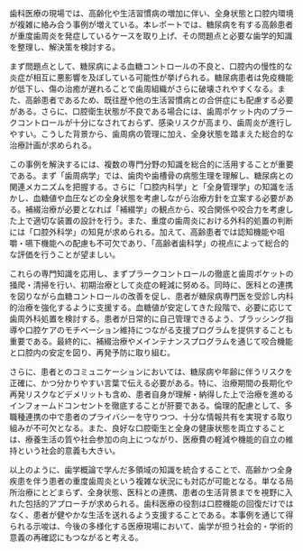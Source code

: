 歯科医療の現場では、高齢化や生活習慣病の増加に伴い、全身状態と口腔内環境が複雑に絡み合う事例が増えている。本レポートでは、糖尿病を有する高齢患者が重度歯周炎を発症しているケースを取り上げ、その問題点と必要な歯学的知識を整理し、解決策を検討する。

まず問題点として、糖尿病による血糖コントロールの不良と、口腔内の慢性的な炎症が相互に悪影響を及ぼしている可能性が挙げられる。糖尿病患者は免疫機能が低下し、傷の治癒が遅れることで歯周組織がさらに破壊されやすくなる。また、高齢患者であるため、既往歴や他の生活習慣病との合併症にも配慮する必要がある。さらに、口腔衛生状態が不良である場合には、歯周ポケット内のプラークコントロールが十分になされておらず、感染リスクが高まり、歯周炎が進行しやすい。こうした背景から、歯周病の管理に加え、全身状態を踏まえた総合的な治療計画が求められる。

この事例を解決するには、複数の専門分野の知識を総合的に活用することが重要である。まず「歯周病学」では、歯肉や歯槽骨の病態生理を理解し、糖尿病との関連メカニズムを把握する。さらに「口腔内科学」と「全身管理学」の知識を活かし、血糖値や血圧などの全身状態を考慮しながら治療方針を立案する必要がある。補綴治療が必要となれば「補綴学」の観点から、咬合関係や咬合力を考慮した上で適切な装置の設計を行う。また、重度の歯周炎における外科的処置の判断には「口腔外科学」の知見が求められる。加えて、高齢患者では認知機能や咀嚼・嚥下機能への配慮も不可欠であり、「高齢者歯科学」の視点によって総合的な評価を行うことが望ましい。

これらの専門知識を応用し、まずプラークコントロールの徹底と歯周ポケットの掻爬・清掃を行い、初期治療として炎症の軽減に努める。同時に、医科との連携を図りながら血糖コントロールの改善を促し、患者が糖尿病専門医を受診し内科的治療を強化するように支援する。血糖値が安定してきた段階で、必要に応じて歯周外科処置を検討する。患者が日常的に自己管理できるよう、ブラッシング指導や口腔ケアのモチベーション維持につながる支援プログラムを提供することも重要である。最終的に、補綴治療やメインテナンスプログラムを通じて咬合機能と口腔内の安定を図り、再発予防に取り組む。

さらに、患者とのコミュニケーションにおいては、糖尿病や年齢に伴うリスクを正確に、かつ分かりやすい言葉で伝える必要がある。特に、治療期間の長期化や再発リスクなどデメリットも含め、患者自身が理解・納得した上で治療を進めるインフォームドコンセントを徹底することが肝要である。倫理的配慮として、多職種連携の中で患者のプライバシーを守りつつ、十分な情報共有を実現する取り組みが不可欠となる。また、良好な口腔衛生と全身の健康状態を両立することは、療養生活の質や社会参加の向上につながり、医療費の軽減や機能的自立の維持という社会的意義も大きい。

以上のように、歯学概論で学んだ多領域の知識を統合することで、高齢かつ全身疾患を伴う患者の重度歯周炎という複雑な状況にも対応が可能となる。単なる局所治療にとどまらず、全身状態、医科との連携、患者の生活背景までを視野に入れた包括的アプローチが求められる。歯科医療の役割は口腔機能の回復だけではなく、患者が健やかな生活を送れるよう支援することである。本事例を通じて得られる示唆は、今後の多様化する医療現場において、歯学が担う社会的・学術的意義の再確認にもつながると考える。